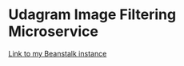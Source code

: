 # Udagram Image Filtering Microservice

[Link to my Beanstalk instance](http://image-filter-starter-code-dev2.sa-east-1.elasticbeanstalk.com)
